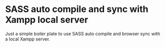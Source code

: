 # SASS auto compile and sync with Xampp local server
Just a simple boiler plate to use SASS auto compile and browser sync with a local Xampp server.